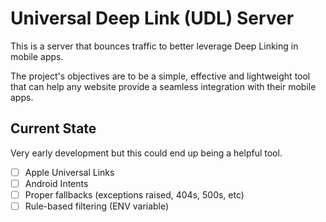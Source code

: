 # Universal Deep Link (UDL) Server

This is a server that bounces traffic to better leverage Deep Linking in mobile apps.

The project's objectives are to be a simple, effective and lightweight tool that can help any website provide a seamless integration with their mobile apps.

## Current State

Very early development but this could end up being a helpful tool.

- [ ] Apple Universal Links
- [ ] Android Intents
- [ ] Proper fallbacks (exceptions raised, 404s, 500s, etc)
- [ ] Rule-based filtering (ENV variable)
